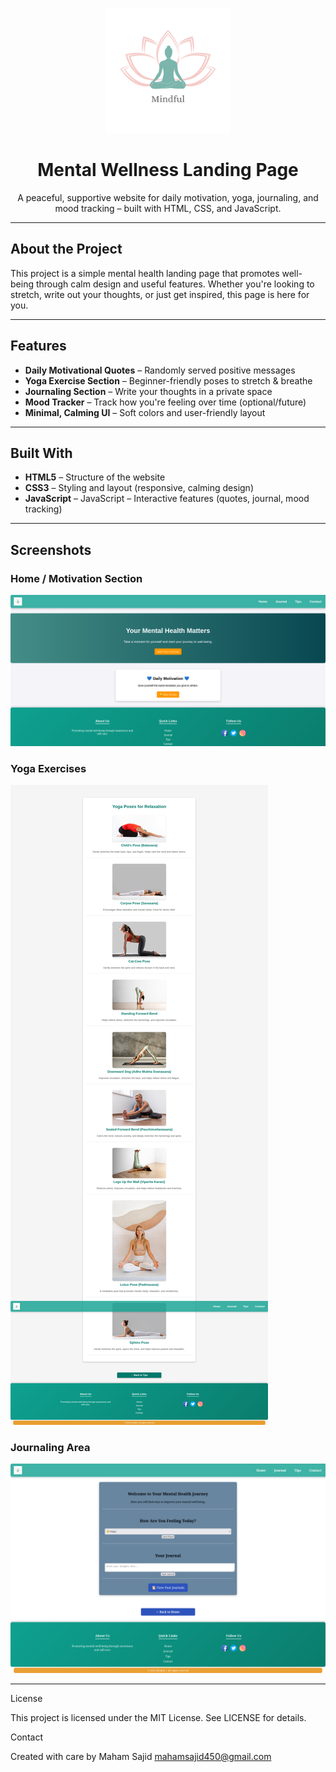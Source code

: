 <p align="center">
  <img src="images/mindful.png" alt="Mental Health Logo" width="200"/>
</p>

<h1 align="center"> Mental Wellness Landing Page</h1>

<p align="center">A peaceful, supportive website for daily motivation, yoga, journaling, and mood tracking – built with HTML, CSS, and JavaScript.</p>

---

##  About the Project

This project is a simple mental health landing page that promotes well-being through calm design and useful features. Whether you're looking to stretch, write out your thoughts, or just get inspired, this page is here for you.

---

##  Features

-  **Daily Motivational Quotes** – Randomly served positive messages
-  **Yoga Exercise Section** – Beginner-friendly poses to stretch & breathe
-  **Journaling Section** – Write your thoughts in a private space
-  **Mood Tracker** – Track how you're feeling over time (optional/future)
-  **Minimal, Calming UI** – Soft colors and user-friendly layout

---

##  Built With

- **HTML5** – Structure of the website
- **CSS3**   – Styling and layout (responsive, calming design)
- **JavaScript** – JavaScript – Interactive features (quotes, journal, mood tracking)

---

##  Screenshots

###  Home / Motivation Section
![Homepage](images-1/home-page.png)

###  Yoga Exercises
![Yoga Section](images-1/yoga-page.png)

###  Journaling Area
![Journal Section](images-1/jouranl-page.png)


---

License

This project is licensed under the MIT License.
See LICENSE for details.

 Contact

Created with care by Maham Sajid
mahamsajid450@gmail.com